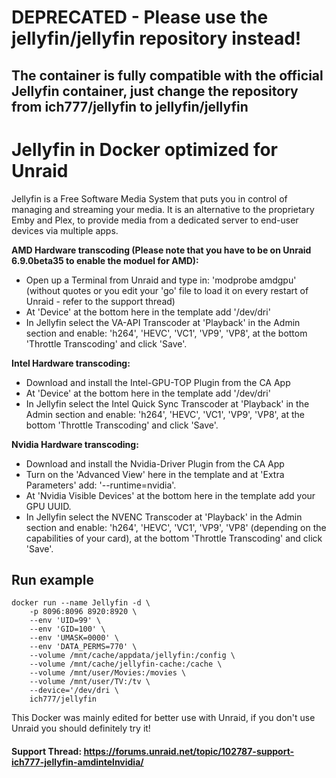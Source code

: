 # DEPRECATED - Please use the jellyfin/jellyfin repository instead!
## The container is fully compatible with the official Jellyfin container, just change the repository from ich777/jellyfin to jellyfin/jellyfin

# Jellyfin in Docker optimized for Unraid
Jellyfin is a Free Software Media System that puts you in control of managing and streaming your media. It is an alternative to the proprietary Emby and Plex, to provide media from a dedicated server to end-user devices via multiple apps.

**AMD Hardware transcoding (Please note that you have to be on Unraid 6.9.0beta35 to enable the moduel for AMD):**
- Open up a Terminal from Unraid and type in: 'modprobe amdgpu' (without quotes or you edit your 'go' file to load it on every restart of Unraid - refer to the support thread)
- At 'Device' at the bottom here in the template add '/dev/dri'
- In Jellyfin select the VA-API Transcoder at 'Playback' in the Admin section and enable: 'h264', 'HEVC', 'VC1', 'VP9', 'VP8', at the bottom 'Throttle Transcoding' and click 'Save'.

**Intel Hardware transcoding:**
- Download and install the Intel-GPU-TOP Plugin from the CA App
- At 'Device' at the bottom here in the template add '/dev/dri'
- In Jellyfin select the Intel Quick Sync Transcoder at 'Playback' in the Admin section and enable: 'h264', 'HEVC', 'VC1', 'VP9', 'VP8', at the bottom 'Throttle Transcoding' and click 'Save'.

**Nvidia Hardware transcoding:**
- Download and install the Nvidia-Driver Plugin from the CA App
- Turn on the 'Advanced View' here in the template and at 'Extra Parameters' add: '--runtime=nvidia'.
- At 'Nvidia Visible Devices' at the bottom here in the template add your GPU UUID.
- In Jellyfin select the NVENC Transcoder at 'Playback' in the Admin section and enable: 'h264', 'HEVC', 'VC1', 'VP9', 'VP8' (depending on the capabilities of your card), at the bottom 'Throttle Transcoding' and click 'Save'.

## Run example
```
docker run --name Jellyfin -d \
    -p 8096:8096 8920:8920 \
    --env 'UID=99' \
    --env 'GID=100' \
    --env 'UMASK=0000' \
    --env 'DATA_PERMS=770' \
    --volume /mnt/cache/appdata/jellyfin:/config \
    --volume /mnt/cache/jellyfin-cache:/cache \
    --volume /mnt/user/Movies:/movies \
    --volume /mnt/user/TV:/tv \
    --device='/dev/dri \
	ich777/jellyfin
```

This Docker was mainly edited for better use with Unraid, if you don't use Unraid you should definitely try it!
 
#### Support Thread: https://forums.unraid.net/topic/102787-support-ich777-jellyfin-amdintelnvidia/
